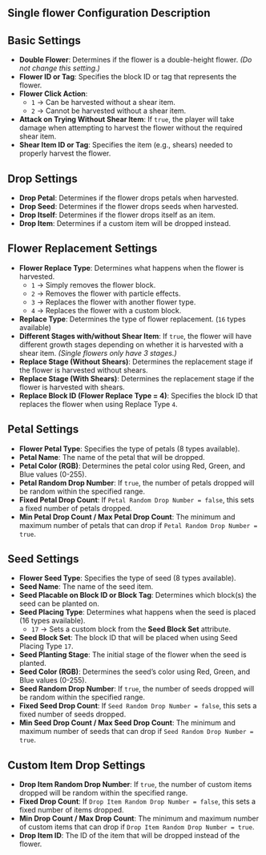 ## **Single flower Configuration Description**  

## **Basic Settings**  
- **Double Flower**: Determines if the flower is a double-height flower. *(Do not change this setting.)*  
- **Flower ID or Tag**: Specifies the block ID or tag that represents the flower.  
- **Flower Click Action**:  
  - `1` → Can be harvested without a shear item.  
  - `2` → Cannot be harvested without a shear item.  
- **Attack on Trying Without Shear Item**: If `true`, the player will take damage when attempting to harvest the flower without the required shear item.  
- **Shear Item ID or Tag**: Specifies the item (e.g., shears) needed to properly harvest the flower.  

## **Drop Settings**  
- **Drop Petal**: Determines if the flower drops petals when harvested.  
- **Drop Seed**: Determines if the flower drops seeds when harvested.  
- **Drop Itself**: Determines if the flower drops itself as an item.  
- **Drop Item**: Determines if a custom item will be dropped instead.  

## **Flower Replacement Settings**  
- **Flower Replace Type**: Determines what happens when the flower is harvested.  
  - `1` → Simply removes the flower block.  
  - `2` → Removes the flower with particle effects.  
  - `3` → Replaces the flower with another flower type.  
  - `4` → Replaces the flower with a custom block.  
- **Replace Type**: Determines the type of flower replacement. (`16` types available)
- **Different Stages with/without Shear Item**: If `true`, the flower will have different growth stages depending on whether it is harvested with a shear item. *(Single flowers only have 3 stages.)*  
- **Replace Stage (Without Shears)**: Determines the replacement stage if the flower is harvested without shears.  
- **Replace Stage (With Shears)**: Determines the replacement stage if the flower is harvested with shears.  
- **Replace Block ID (Flower Replace Type = 4)**: Specifies the block ID that replaces the flower when using Replace Type `4`.  

## **Petal Settings**  
- **Flower Petal Type**: Specifies the type of petals (8 types available).  
- **Petal Name**: The name of the petal that will be dropped.  
- **Petal Color (RGB)**: Determines the petal color using Red, Green, and Blue values (0-255).  
- **Petal Random Drop Number**: If `true`, the number of petals dropped will be random within the specified range.  
- **Fixed Petal Drop Count**: If `Petal Random Drop Number = false`, this sets a fixed number of petals dropped.  
- **Min Petal Drop Count / Max Petal Drop Count**: The minimum and maximum number of petals that can drop if `Petal Random Drop Number = true`.  

## **Seed Settings**  
- **Flower Seed Type**: Specifies the type of seed (8 types available).  
- **Seed Name**: The name of the seed item.  
- **Seed Placable on Block ID or Block Tag**: Determines which block(s) the seed can be planted on.  
- **Seed Placing Type**: Determines what happens when the seed is placed (16 types available).  
  - `17` → Sets a custom block from the **Seed Block Set** attribute.  
- **Seed Block Set**: The block ID that will be placed when using Seed Placing Type `17`.  
- **Seed Planting Stage**: The initial stage of the flower when the seed is planted.  
- **Seed Color (RGB)**: Determines the seed’s color using Red, Green, and Blue values (0-255).  
- **Seed Random Drop Number**: If `true`, the number of seeds dropped will be random within the specified range.  
- **Fixed Seed Drop Count**: If `Seed Random Drop Number = false`, this sets a fixed number of seeds dropped.  
- **Min Seed Drop Count / Max Seed Drop Count**: The minimum and maximum number of seeds that can drop if `Seed Random Drop Number = true`.  

## **Custom Item Drop Settings**  
- **Drop Item Random Drop Number**: If `true`, the number of custom items dropped will be random within the specified range.  
- **Fixed Drop Count**: If `Drop Item Random Drop Number = false`, this sets a fixed number of items dropped.  
- **Min Drop Count / Max Drop Count**: The minimum and maximum number of custom items that can drop if `Drop Item Random Drop Number = true`.  
- **Drop Item ID**: The ID of the item that will be dropped instead of the flower.  
